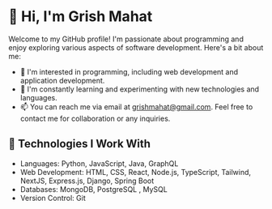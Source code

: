 # 👋 Hi, I'm Grish Mahat

Welcome to my GitHub profile! I'm passionate about programming and enjoy exploring various aspects of software development. Here's a bit about me:

- 👀 I'm interested in programming, including web development and application development.
- 🌱 I'm constantly learning and experimenting with new technologies and languages.
- 📫 You can reach me via email at grishmahat@gmail.com. Feel free to contact me for collaboration or any inquiries.

## 🔧 Technologies I Work With

- Languages: Python, JavaScript, Java, GraphQL
- Web Development: HTML, CSS, React, Node.js, TypeScript, Tailwind, NextJS, Express.js, Django, Spring Boot
- Databases: MongoDB, PostgreSQL , MySQL
- Version Control: Git

